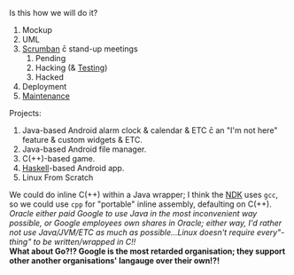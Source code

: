 Is this how we will do it?
1. Mockup
1. UML
1. [Scrumban](https://en.wikipedia.org/wiki/Scrumban#The_board...) c̄ stand-up meetings
	1. Pending
	1. Hacking (& [Testing](https://en.wikipedia.org/wiki/Test-driven_development))
	1. Hacked
1. Deployment
1. [Maintenance](http://wiki.c2.com/?MaintenanceProgrammer)

Projects:
1. Java-based Android alarm clock & calendar & ETC c̄ an "I'm not here" feature & custom widgets & ETC.
1. Java-based Android file manager.
1. C(++)-based game.
1. [Haskell](https://wiki.haskell.org/Android)-based Android app.
1. Linux From Scratch

We could do inline C(++) within a Java wrapper; I think the [NDK](https://developer.android.com/ndk) uses `gcc`, so we could use `cpp` for "portable" inline assembly, defaulting on C(++).
<br>*Oracle either paid Google to use Java in the most inconvenient way possible, or Google employees own shares in Oracle; either way, I'd rather not use Java/JVM/ETC as much as possible...Linux doesn't require every"-thing" to be written/wrapped in C!!*
<br>**What about Go?!? Google is the most retarded organisation; they support other another organisations' langauge over their own!?!**
